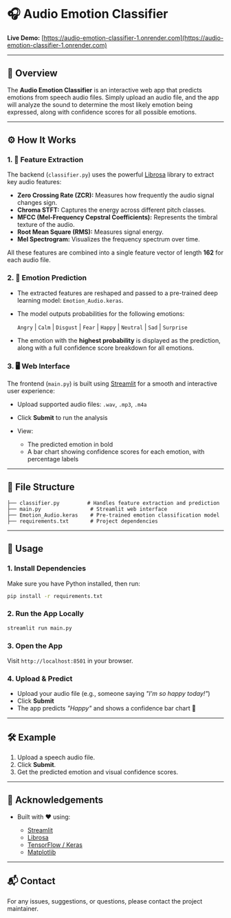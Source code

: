 # 🎧 Audio Emotion Classifier

**Live Demo:** [https://audio-emotion-classifier-1.onrender.com](https://audio-emotion-classifier-1.onrender.com)

---

## 🌟 Overview

The **Audio Emotion Classifier** is an interactive web app that predicts emotions from speech audio files. Simply upload an audio file, and the app will analyze the sound to determine the most likely emotion being expressed, along with confidence scores for all possible emotions.

---

## ⚙️ How It Works

### 1. 🎵 Feature Extraction

The backend (`classifier.py`) uses the powerful [Librosa](https://librosa.org/) library to extract key audio features:

* **Zero Crossing Rate (ZCR):** Measures how frequently the audio signal changes sign.
* **Chroma STFT:** Captures the energy across different pitch classes.
* **MFCC (Mel-Frequency Cepstral Coefficients):** Represents the timbral texture of the audio.
* **Root Mean Square (RMS):** Measures signal energy.
* **Mel Spectrogram:** Visualizes the frequency spectrum over time.

All these features are combined into a single feature vector of length **162** for each audio file.

### 2. 🤖 Emotion Prediction

* The extracted features are reshaped and passed to a pre-trained deep learning model: `Emotion_Audio.keras`.

* The model outputs probabilities for the following emotions:

  `Angry` | `Calm` | `Disgust` | `Fear` | `Happy` | `Neutral` | `Sad` | `Surprise`

* The emotion with the **highest probability** is displayed as the prediction, along with a full confidence score breakdown for all emotions.

### 3. 🖥️ Web Interface

The frontend (`main.py`) is built using [Streamlit](https://streamlit.io/) for a smooth and interactive user experience:

* Upload supported audio files: `.wav`, `.mp3`, `.m4a`
* Click **Submit** to run the analysis
* View:

  * The predicted emotion in bold
  * A bar chart showing confidence scores for each emotion, with percentage labels

---

## 📁 File Structure

```
├── classifier.py         # Handles feature extraction and prediction
├── main.py                # Streamlit web interface
├── Emotion_Audio.keras    # Pre-trained emotion classification model
├── requirements.txt       # Project dependencies
```

---

## 🚀 Usage

### 1. Install Dependencies

Make sure you have Python installed, then run:

```bash
pip install -r requirements.txt
```

### 2. Run the App Locally

```bash
streamlit run main.py
```

### 3. Open the App

Visit `http://localhost:8501` in your browser.

### 4. Upload & Predict

* Upload your audio file (e.g., someone saying *"I'm so happy today!"*)
* Click **Submit**
* The app predicts *"Happy"* and shows a confidence bar chart 🎯

---

## 🛠 Example

1. Upload a speech audio file.
2. Click **Submit**.
3. Get the predicted emotion and visual confidence scores.

---

## 🙏 Acknowledgements

* Built with ❤️ using:

  * [Streamlit](https://streamlit.io/)
  * [Librosa](https://librosa.org/)
  * [TensorFlow / Keras](https://www.tensorflow.org/)
  * [Matplotlib](https://matplotlib.org/)

---

## 📬 Contact

For any issues, suggestions, or questions, please contact the project maintainer.
